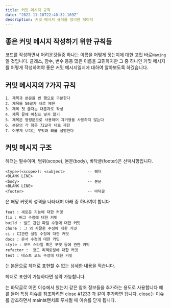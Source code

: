 ```yaml
---
title: 커밋 메시지 규칙
date: "2022-11-10T22:40:32.169Z"
description: 커밋 메시지 규칙을 정리한 페이지
---
```


## 좋은 커밋 메시지 작성하기 위한 규칙들

코드를 작성하면서 어려운것들중 하나는 이름을 어떻게 짓는지에 대한 고민 바로`Naming` 일 것입니다.
클래스, 함수, 변수 등등 많은 이름을 고민하지만 그 중 하나인 커밋 메시지를 어떻게 작성하여야
좋은 커밋 메시지일지에 대하여 알아보도록 하겠습니다.

## 커밋 메시지의 7가지 규칙

    1. 제목과 본문을 빈 행으로 구분한다
    2. 제목을 50글자 내로 제한
    3. 제목 첫 글자는 대문자로 작성
    4. 제목 끝에 마침표 넣지 않기
    5. 제목은 명령문으로 사용하며 과거형을 사용하지 않는다
    6. 본문의 각 행은 72글자 내로 제한
    7. 어떻게 보다는 무엇과 왜를 설명한다

## 커밋 메시지 구조

헤더는 필수이며, 범위(scope), 본문(body), 바닥글(footer)은 선택사항입니다.

```
<type>(<scope>): <subject>          -- 헤더
<BLANK LINE>
<body>                              -- 본문
<BLANK LINE>
<footer>                            -- 바닥글
```

<type>은 해당 커밋의 성격을 나타내며 아래 중 하나여야 합니다

```
feat : 새로운 기능에 대한 커밋
fix : 버그 수정에 대한 커밋
build : 빌드 관련 파일 수정에 대한 커밋
chore : 그 외 자잘한 수정에 대한 커밋
ci : CI관련 설정 수정에 대한 커밋
docs : 문서 수정에 대한 커밋
style : 코드 스타일 혹은 포맷 등에 관한 커밋
refactor :  코드 리팩토링에 대한 커밋
test : 테스트 코드 수정에 대한 커밋
 ```

<body>는 본문으로 헤더로 표현할 수 없는 상세한 내용을 적습니다.

헤더로 표현이 가능하다면 생략 가능합니다.


<footer>는 바닥글로 어떤 이슈에서 왔는지 같은 참조 정보들을 추가하는 용도로 사용합니다
예를 들어 특정 이슈를 참조하려면 close #1233 과 같이 추가하면 됩니다.
close는 이슈를 참조하면서 main브랜치로 푸시될 때 이슈를 닫게 됩니다.
